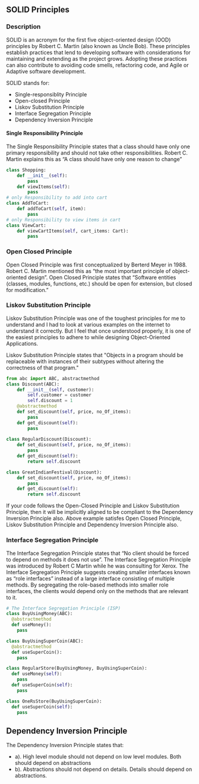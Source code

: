 ## SOLID Principles
### Description
SOLID is an acronym for the first five object-oriented design (OOD) principles by Robert C. Martin (also known as Uncle Bob).
These principles establish practices that lend to developing software with considerations for maintaining and extending as the project grows. Adopting these practices can also contribute to avoiding code smells, refactoring code, and Agile or Adaptive software development.

SOLID stands for:
* Single-responsiblity Principle
* Open-closed Principle
* Liskov Substitution Principle
* Interface Segregation Principle
* Dependency Inversion Principle

#### Single Responsibility Principle
The Single Responsibility Principle states that a class should have only one primary responsibility and should not take other responsibilities. Robert C. Martin explains this as “A class should have only one reason to change”

```python
class Shopping:
    def __init__(self):
        pass
    def viewItems(self):
        pass
# only Responsibility to add into cart
class AddToCart:
    def addToCart(self, item):
        pass
# only Responsibility to view items in cart 
class ViewCart:
    def viewCartItems(self, cart_items: Cart):
        pass
```

### Open Closed Principle
Open Closed Principle was first conceptualized by Berterd Meyer in 1988. Robert C. Martin mentioned this as “the most important principle of object-oriented design”. Open Closed Principle states that “Software entities (classes, modules, functions, etc.) should be open for extension, but closed for modification.”

### Liskov Substitution Principle
Liskov Substitution Principle was one of the toughest principles for me to understand and I had to look at various examples on the internet to understand it correctly. But I feel that once understood properly, it is one of the easiest principles to adhere to while designing Object-Oriented Applications.

Liskov Substitution Principle states that "Objects in a program should be replaceable with instances of their subtypes without altering the correctness of that program."

```python
from abc import ABC, abstractmethod
class Discount(ABC):
    def __init__(self, customer):
        self.customer = customer
        self.discount = 1   
    @abstractmethod
    def set_discount(self, price, no_Of_items):
        pass
    def get_discount(self):
        pass
 
class RegularDiscount(Discount):
    def set_discount(self, price, no_Of_items):
        pass
    def get_discount(self):
        return self.discount

class GreatIndianFestival(Discount):
    def set_discount(self, price, no_Of_items):
        pass
    def get_discount(self):
        return self.discount
```
If your code follows the Open-Closed Principle and Liskov Substitution Principle, then it will be implicitly aligned to be compliant to the Dependency Inversion Principle also.
Above example satisfes Open Closed Principle, Liskov Substitution Principle and Dependency Inversion Principle also.

### Interface Segregation Principle
The Interface Segregation Principle states that “No client should be forced to depend on methods it does not use”. The Interface Segregation Principle was introduced by Robert C Martin while he was consulting for Xerox. The Interface Segregation Principle suggests creating smaller interfaces known as “role interfaces” instead of a large interface consisting of multiple methods. By segregating the role-based methods into smaller role interfaces, the clients would depend only on the methods that are relevant to it.


```python
# The Interface Segregation Principle (ISP)
class BuyUsingMoney(ABC):
  @abstractmethod
  def useMoney():
    pass

class BuyUsingSuperCoin(ABC):
  @abstractmethod
  def useSuperCoin():
    pass

class RegularStore(BuyUsingMoney, BuyUsingSuperCoin):
  def useMoney(self):
    pass
  def useSuperCoin(self):
    pass 

class OneRsStore(BuyUsingSuperCoin):
  def useSuperCoin(self):
    pass 
```

## Dependency Inversion Principle
The Dependency Inversion Principle states that:
- a). High level module should not depend on low level modules. Both should depend on abstractions
- b). Abstractions should not depend on details. Details should depend on abstractions.
